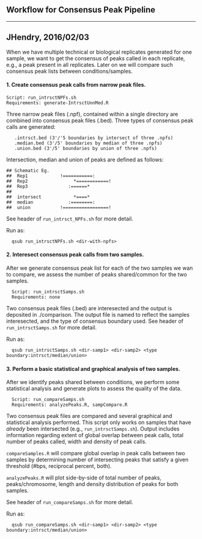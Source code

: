 ## Workflow for Consensus Peak Pipeline
---------------------------------------
JHendry, 2016/02/03
---------------------------------------

When we have multiple technical or biological replicates generated for one
sample, we want to get the consensus of peaks called in each replicate, e.g., a
peak present in all replicates. Later on we will compare such consensus peak
lists between conditions/samples.


#### 1. Create consensus peak calls from narrow peak files.
```
Script: run_intrsctNPFs.sh
Requirements: generate-IntrsctUnnMed.R
```
  
  Three narrow peak files (.npf), contained within a single directory are
  combined into consensus peak files (.bed). Three types of consensus
  peak calls are generated:
 ```
    .intrsct.bed (3'/'5 boundaries by intersect of three .npfs)
    .median.bed (3'/5' boundaries by median of three .npfs)
    .union.bed (3'/5' boundaries by union of three .npfs)
```

Intersection, median and union of peaks are defined as follows:

```
## Schematic Eg.
##  Rep1            !===========:
##  Rep2                 *============!
##  Rep3               :======*
##
##  intersect            *====*  
##  median             :========:  
##  union           !=================!
```
  See header of `run_intrsct_NPFs.sh` for more detail.
  
  Run as:
```
  qsub run_intrsctNPFs.sh <dir-with-npfs>
```

#### 2. Interesect consensus peak calls from two samples.

After we generate consensus peak list for each of the two samples we wan to
compare, we assess the number of peaks shared/common for the two samples.

``` 
  Script: run_intrsctSamps.sh
  Requirements: none
```

  Two consensus peak files (.bed) are interesected and the output
  is deposited in ./comparison. The output file is named to
  reflect the samples interesected, and the type of consensus
  boundary used. See header of `run_intrsctSamps.sh` for more detail.
  
  Run as:
```
  qsub run_intrsctSamps.sh <dir-samp1> <dir-samp2> <type boundary:intrsct/median/union>
```
  
#### 3. Perform a basic statistical and graphical analysis of two samples.

After we identify peaks shared between conditions, we perform some statistical
analysis and generate plots to assess the quality of the data.

``` 
  Script: run_compareSamps.sh
  Requirements: analyzePeaks.R, sampCompare.R
```

  Two consensus peak files are compared and several graphical and
  statistical analysis performed. This script only works on samples
  that have *already* been intersected (e.g., `run_intrsctSamps.sh`).
  Output includes information regarding extent of global overlap
  between peak calls, total number of peaks called, width and
  density of peak calls.
  
`compareSamples.R` will compare global overlap in peak calls between two
samples by determining number of intersecting peaks that satisfy a given
threshold (#bps, reciprocal percent, both).

`analyzePeaks.R` will plot side-by-side of total number of peaks,
peaks/chromosome, length and density distribution of peaks for both samples.

See header of `run_compareSamps.sh` for more detail.
  
  Run as:
```
  qsub run_compareSamps.sh <dir-samp1> <dir-samp2> <type boundary:intrsct/median/union>
```  

